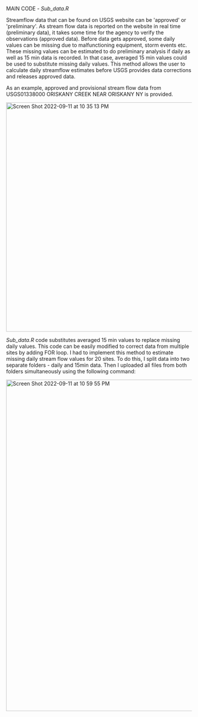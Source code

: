 MAIN CODE - *Sub_data.R*

Streamflow data that can be found on USGS website can be 'approved' or 'preliminary'. As stream flow data is reported on the website in real time (preliminary data), it takes some time for the agency to verify the observations (approved data). Before data gets approved, some daily values can be missing due to malfunctioning equipment, storm events etc. These missing values can be estimated to do preliminary analysis if daily as well as 15 min data is recorded. In that case, averaged 15 min values could be used to substitute missing daily values. This method allows the user to calculate daily streamflow estimates before USGS provides data corrections and releases approved data. 

As an example, approved and provisional stream flow data from USGS01338000 ORISKANY CREEK NEAR ORISKANY NY is provided.

<img width="621" alt="Screen Shot 2022-09-11 at 10 35 13 PM" src="https://user-images.githubusercontent.com/111301407/189563942-7f9b69a7-f3d4-40bd-95c6-d9d6deb8dcaf.png">

*Sub_data.R* code substitutes averaged 15 min values to replace missing daily values. This code can be easily modified to correct data from multiple sites by adding FOR loop. I had to implement this method to estimate missing daily stream flow values for 20 sites. To do this, I split data into two separate folders - daily and 15min data. Then I uploaded all files from both folders simultaneously using the following command:

<img width="898" alt="Screen Shot 2022-09-11 at 10 59 55 PM" src="https://user-images.githubusercontent.com/111301407/189566079-674307f6-f3c8-4878-9426-6fdbc2aa2ee4.png">
